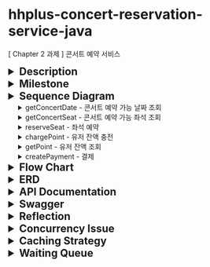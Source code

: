 # hhplus-concert-reservation-service-java
[ Chapter 2 과제 ] 콘서트 예약 서비스

<details>
<summary style="font-size: 1.5em; font-weight: bold">Description</summary>

- `콘서트 예약 서비스`를 구현해 봅니다.
- 대기열 시스템을 구축하고, 예약 서비스는 작업가능한 유저만 수행할 수 있도록 해야합니다.
- 사용자는 좌석예약 시에 미리 충전한 잔액을 이용합니다.
- 좌석 예약 요청시에, 결제가 이루어지지 않더라도 일정 시간동안 다른 유저가 해당 좌석에 접근할 수 없도록 합니다.
</details>




<details>
<summary style="font-size: 1.5em; font-weight: bold">Milestone</summary>

https://github.com/users/adiospain/projects/10

</details>

<details>
  <summary style="font-size: 1.5em; font-weight: bold">Sequence Diagram</summary>


  <details>
  <summary style="font-size: 1em; margin-left: 20px;">issueToken -유저 토큰 발급</summary>

  <!-- Here you can include the details of the issueToken -->

유저가 서비스 이용시 필요한 대기열 토큰을 발급 받는다.
```mermaid
sequenceDiagram
    actor User
    participant Authorization
    participant UserService
    participant TokenService
  User ->>+ UserService: 유저 정보 조회
  break 유효하지 않는 유저
    UserService -->>- User: INVALID_USER
    note over UserService: exception
  end
    User ->>+ TokenService: 토큰 발급 요청
  note over TokenService: 토큰 생성
    TokenService ->>- User: 토큰 반환
```
</details>
 
  <summary style="font-size: 1em;margin-left: 20px;">getTokenDetail - 대기열 토큰 조회 </summary>

유저가 대기열의 대기순서 및 잔여시간을 확인한다.

- 기본적으로 폴링으로 대기열을 확인하지만, 다른 방안 (실시간)을 고려해본다.
```mermaid
sequenceDiagram
    actor User
    participant Authorization
    participant DB
    participant Token
    
    User ->>+ Authorization: 대기열 정보 조회 요청
    Authorization ->>+ Token: 대기열 토큰 조회
    Token ->>- User: 대기열 토큰 정보 반환
```
</details>

<details>
  <summary style="font-size: 1em;margin-left: 20px;">getConcertDate - 콘서트 예약 가능 날짜 조회</summary>

유저가 예약 가능한 날짜 목록을 확인한다.
```mermaid
sequenceDiagram
    actor User
    participant Authorization
    participant ConcertService
    User ->>+ Authorization: 대기열 검증 요청
  break 유효하지 않는 토큰 (만료, 사용자 불일치)
    Authorization -->> User: 예외처리
    note over Authorization: Bad Request
  end
    Authorization ->>- User: 대기열 반환
    
    User ->>+ ConcertService: 예약 가능 날짜 조회
    ConcertService ->>- User: 수용 인원이 양수인 날짜 반환
```

</details>
<details>
  <summary style="font-size: 1em;margin-left: 20px;">getConcertSeat - 콘서트 예약 가능 좌석 조회</summary>

유저가 예약 가능한 좌석 목록을 확인한다.
- 날짜 정보를 입력 받아 좌석 정보를 조회한다.
```mermaid
sequenceDiagram
    actor User
    participant Authorization
    participant SeatService
    participant ReservationService
    User ->>+ Authorization: 대기열 검증 요청
    break 유효하지 않는 토큰 (만료, 사용자 불일치)
    Authorization -->> User: 예외처리
    note over Authorization: Bad Request
    end
  Authorization ->>- User: 대기열 반환
  User ->>+ SeatService: 날짜별 좌석 조회
  SeatService ->>+ ReservationService: 이미 배정 / 결제 완료된 좌석 조회
  ReservationService ->>- User: 배정 / 결제 되지 않은 좌석 반환 
  
```

</details>

<details>
  <summary style="font-size: 1em;margin-left: 20px;">reserveSeat - 좌석 예약</summary>

유저가 좌석 예약한다.
- 날짜와 좌석 정보를 입력 받아 좌석을 예약 처리 한다.
- 좌석 예약과 동시에 해당 좌석은 그 유저에게 임시 배정된다.
- 배정 시간 내에 결제가 완료되지 않으면 임시 배정은 해제 된다.
```mermaid
sequenceDiagram
    actor User
    participant Authorization
    participant ReservationService
    participant ConcertService
    User ->>+ Authorization: 대기열 검증 요청
    break 유효하지 않는 토큰 (만료, 사용자 불일치)
      Authorization -->> User: 예외처리
      note over Authorization: Bad Request
    end
    User ->>+ ReservationService: 좌석 예약 요청
    note over ReservationService: 예약 생성
  break 이미 존재하는 예약 id (날짜, 좌석)
    ReservationService -->>+ User: 예외처리
    note over ReservationService: Bad Request
  end
    ReservationService ->>+ ConcertService: 예약된 콘서트 날짜의 수용 인원 감소
    note over ConcertService: 수용 인원 감소 
    ConcertService ->>- User: 좌석 예약 결과 반환
```

</details>

<details>
  <summary style="font-size: 1em;margin-left: 20px;">chargePoint - 유저 잔액 충전</summary>

유저가 금액을 충전한다.
- 사용자 식별자와 충전할 금액을 받아 잔액에 추가한다.
```mermaid
sequenceDiagram
    actor User
    participant Authorization
    participant UserService
  User ->>+ Authorization: 대기열 검증 요청
  break 유효하지 않는 토큰 (만료, 사용자 불일치)
    Authorization -->> User: 예외처리
    note over Authorization: Bad Request
  end
    User ->>+ UserService: 포인트 충전 요청
  note over UserService: 포인트 충전
  UserService ->>- User: 충전 후 포인트와 결과 반환
```

</details>

<details>
  <summary style="font-size: 1em;margin-left: 20px;">getPoint - 유저 잔액 조회</summary>

유저가 잔액을 조회한다.
- 사용자 식별자를 통해 해당 사용자의 잔액을 조회한다.
```mermaid
sequenceDiagram
    actor User
    participant Authorization
    participant UserService
    User ->>+ Authorization: 대기열 검증 요청
    break 유효하지 않는 토큰 (만료, 사용자 불일치)
      Authorization -->> User: 예외처리
      note over Authorization: Bad Request
    end
    User ->>+ UserService: 잔액 조회 요청
    UserService ->>- User: 잔액 반환
```

</details>

<details>
  <summary style="font-size: 1em;margin-left: 20px;">createPayment - 결제</summary>

유저가 임시 배정된 좌석을 결제한다.
- 결제 처리한 후 결제 내역을 생성한다.
- 결제 완료 시 임시 배정됐던 좌석을 유저에게 배정한다.
- 유저의 대기열 토큰을 만료시킨다.
```mermaid
sequenceDiagram
    actor User
    participant Authorization
    participant ReservationService
    participant PaymentService
    
  break 유효하지 않는 토큰 (만료, 사용자 불일치)
    Authorization -->> User: 예외처리
    note over Authorization: Bad Request
  end
    User ->>+ ReservationService: 결제 요청
  note over ReservationService: 예약 조회
    ReservationService ->>+ PaymentService: 임시 배정(예약)한 좌석 결제
    PaymentService ->>+ User: 결제 결과 반환
    
```
</details>
</details>


<details>
<summary style="font-size: 1.5em; font-weight: bold">Flow Chart</summary>

- 콘서트 날짜 테이블 행에 비관적 락을 걸며 수용 인원을 확인하여 예약 가능한 날짜인지 확인 합니다.
- 수용 인원 수만큼 대기열을 진입하게 하고 수용 인원을 감소해줍니다.
- 이미 예약된 좌석을 선택한 유저의 수를 합산하여 수용 인원에 더해줍니다. 

```mermaid
    flowchart TD
    ConcertView[콘서트 조회] --> ConcertSelect((좌석 선택)) 
    ConcertSelect --> CheckWaiting1{대기번호가 활성 상태 인가?}
    CheckWaiting1 --> |Yes| ConcertDateView[예약 가능한 날짜 조회]
    CheckWaiting1 --> |No| CheckExpire1{토큰이 만료 되었는가?}
    CheckExpire1 --> |Yes| RenewToken1[토큰 재발급] --> ConcertSelect
    CheckExpire1 --> |No| CheckWaiting1
    
    ConcertDateView[날짜 조회] --> CheckWaiting2-1{예약 가능한 날짜인가?}
    CheckWaiting2-1 --> |Yes| CheckWaiting2-2{대기번호가 활성 상태 인가?}
    CheckWaiting2-1 --> |No| ConcertSelect
    CheckExpire2{토큰이 만료 되었는가?} --> |Yes| RenewToken2[토큰 재발급] --> ConcertSelect
    CheckExpire2 --> |No| CheckWaiting2-2
    CheckWaiting2-2 --> |Yes| ConcertSeatView[좌석 조회]
    CheckWaiting2-2 --> |No| CheckExpire2

    ConcertSeatView --> CheckWaiting3-1{임시 배정되지 않은 좌석인가?}
    CheckWaiting3-1 --> |Yes| CheckWaiting3-2{대기번호가 활성 상태 인가?}
    CheckWaiting3-1 --> |No| ConcertSelect
    CheckExpire3{토큰이 만료 되었는가?} --> |Yes| RenewToken3[토큰 재발급]--> ConcertSelect
    CheckExpire3{토큰이 만료 되었는가?} --> |No| CheckWaiting3-2
    CheckWaiting3-2 --> |Yes| createPayment[결제]
    CheckWaiting3-2 --> |No| CheckExpire3
    
    createPayment --> checkPayment1{유저 잔액 >= 콘서트 좌석 비용 ?}
    checkPayment1 --> |Yes| completePayment((결제 완료))
    checkPayment1 --> |No| exceptionPayment[잔액부족]
    exceptionPayment --> chargePoint[잔액 충전]
    chargePoint --> CheckWaiting3-2
```

</details>

<details>
<summary style="font-size: 1.5em; font-weight: bold">ERD</summary>

```mermaid
erDiagram

	user{
		bigint id PK "고유값"
		int point "보유 잔액"
	}
	payment {
		bigint id PK "고유값"
		bigint user_id FK "결제한 유저 id"
		bigint reservation_id FK "결제 대상"
		enum status "처리 결과"
	}
	token {
		bigint id PK "고유값"
		bigint user_id FK "소유자 id"
		enum status "상태"
		datetime expire_at "만료 시간"
	}
	concert{
		bigint id PK "고유값"
		string name "이름"
	}
	concert_schedule{
		bigint id PK "고유값"
		bigint concert_id FK "콘서트 id"
		datetime start_at "날짜 정보"
		int capacity "수용 인원"
	}
	seat{
		bigint id PK "고유값"
		string name "좌석번호"
		int price "좌석 가격"	
	}
	reservation{
		bigint concert_schedule PK "복합키 : 날짜 + 좌석"
		bigint seat_id PK "복합키 : 날짜 + 좌석"
		bigint user_id FK "예약한 유저"
		datetime expire_at "만료 시간"
		reservation_id prev "이전 예약 복합키"
	}
	

	user ||--o{ payment : makes
	user ||--o{ reservation : makes
	concert ||--o{ concert_schedule : contains
	concert_schedule ||--o{ seat : contains
	reservation ||--o| payment : has
	user ||--o| token : owns
	seat ||--o| reservation : taken
```

</details>

<details>
  <summary style="font-size: 1.5em; font-weight: bold">API Documentation</summary>

- 클라이언트에서 토큰을 헤더에 담아 요청을 보낸다고 가정 합니다.
- 토큰은 유저Id 대기 순서, 만료 시간 정보가 인코딩 되어 있습니다.
- 단 과제를 위해 헤더에 토큰이 없어도 DB에 토큰 정보를 참조하도록 설계합니다.

<details style="margin-left: 20px;">
<summary style="font-size: 1em; font-weight: bold;">User</summary>
<details style="margin-left: 30px;">
<summary style="font-size: 1em">POST /api/users/{userId}/token - 유저 토큰 발급</summary>
- Response

```
[
	{
		"token": string
	}
]
```

- Statuse code
    - 200: OK. 발급 완료
    - 400: Bad Request. 유효하지 않은 유저ID
    - 401: Unauthorized. 유효하지 않거나 만료된 토큰
    - 403: Forbidden: 허가되지 않은 접근
</details>
<details style="margin-left: 30px;">
<summary>GET /api/users/{userId}/point - 유저 잔액 조회</summary>

- Request
```
[
	header{
		"token" : string
	}
]
```
- Response
```
[
	{
		"point": number
	}
]

```
- Status code
    - 200: OK. 조회 완료
    - 400: Bad Request. 유효하지 않은 유저ID
    - 401: Unauthorized. 유효하지 않거나 만료된 토큰
    - 403: Forbidden: 허가되지 않은 접근
</details>
<details style="margin-left: 30px;">
<summary>POST /api/users/{userId}/charge - 유저 잔액 충전</summary>

- Request
```
[
	header{
		"token": string
	}
	body{
		"amount": number
	}
]	
```
- Response
```
[
	{
		"point": number
		"status": boolean
	}
]
```
- Status code
    - 200: OK. 충전 완료
    - 400: Bad Request. 유효하지 않은 유저ID / 충전 값
    - 401: Unauthorized. 유효하지 않거나 만료된 토큰
    - 403: Forbidden: 허가되지 않은 접근
		
</details>
</details>

<details style="margin-left: 20px;">
<summary style="font-size: 1em; font-weight: bold">Concert</summary>

<details style="margin-left: 30px;">
<summary>GET /api/concerts?available={true}&page={pageNum}&pageSize={pageSize} - 콘서트 목록 조회</summary>

- Request

```
[
	header{
		"token": string
	}
]
```

- Response
- 
```
[
	[
		{
			"concertId": number,
			"name": string
		}
	]
]
```

- Status code
  - 200: OK. 조회 완료
  - 400: Bad Request. 유효하지 않은 유저ID
  - 401: Unauthorized. 유효하지 않거나 만료된 토큰
  - 403: Forbidden: 허가되지 않은 접근
</details>

<details style="margin-left: 30px;">
<summary>GET /api/concerts/{concertId} - 콘서트 상세 조회</summary>

- Request
```
[
	header{
		"token": string
	}
]
```

- Response
```
[
	{
		"concertId": number,
		"name": string,
		"concertSchedule": [
			{
				"concertScheduleId": number,
				"open_at": date,
				"seat": number
			}
		]
	}
]
```

- Status code

    - 200: OK. 조회 완료
    - 400: Bad Request. 유효하지 않은 유저ID
    - 401: Unauthorized. 유효하지 않거나 만료된 토큰
    - 403: Forbidden: 허가되지 않은 접근
</details>

<details style="margin-left: 30px;">
<summary>GET /api/concerts/{concertId}/schedules?available=true - 콘서트 예약 가능 날짜 조회</summary>
- Request

```
[
	header{
		"token": string
	}
]
```

- Response
```
[
	"concertSchedule": 
		[
			{
				"concertScheduleId": number,
				"open_at": date,
				"seats": number
			}
		]
]
```
- Status code
    - 200: OK. 조회 완료
    - 400: Bad Request. 유효하지 않은 유저ID
    - 401: Unauthorized. 유효하지 않거나 만료된 토큰
    - 403: Forbidden: 허가되지 않은 접근
</details>

<details style="margin-left: 30px;">
<summary>GET /api/concerts/{concertId}/schedules/{concertScheduleId}/seats?available={true} - 콘서트 예약 가능 좌석 조회</summary>

- Request
```
[
	header{
		"token": string
	}
]
```

- Response
```
[
	"seats": 
		[
			"seatId": number,
			"name": string,
			"reserved": boolean,
			"price": number
		]
]
```

- Status code
    - 200: OK. 조회 완료
    - 400: Bad Request. 유효하지 않은 유저ID / 콘서트 관련 ID
    - 401: Unauthorized. 유효하지 않거나 만료된 토큰
    - 403: Forbidden: 허가되지 않은 접근
</details>

</details>
<details style="margin-left: 20px;">
<summary style="font-size: 1em; font-weight: bold">Reservation</summary>
<details style="margin-left: 30px;">
<summary style="font-size: 1em; font-weight: bold">POST /api/reservation - 좌석 예약</summary>

- Request
```
[
	header{
		"token": string
	}
	body{
		"concertId": number,
		"concertScheduleId": number,
		"seatId": number
	}
]
```

- Response
```
[
	{
		"status": boolean
	}
]
```

- Status code
    - 200: OK. 예약 완료
    - 400: Bad Request. 유효하지 않은 유저ID / 콘서트 관련 ID
    - 401: Unauthorized. 유효하지 않거나 만료된 토큰
    - 403: Forbidden: 허가되지 않은 접근
</details>
</details>

<details style="margin-left: 20px;">
<summary style="font-size: 1em; font-weight: bold">Payment</summary>
<details style="margin-left: 30px;">
<summary style="font-size: 1em; font-weight: bold">POST /api/payments?concertId={concertId}&concertScheduleId={concertScheduleId}&seatId={seatId} - 결제</summary>

- Request
```
[
	header{
		"token": string
	}
	body{
		"price": number
	}
]
```

- Response
```
[
	{
		"paymentId": number,
		"status": enum, //예외 케이스 처리 (잔액 부족)
		"price": number,
		"point": number
	}
]
```
- Status code
    - 200: OK. 결제 완료
    - 400: Bad Request. 유효하지 않은 유저ID / 콘서트 관련 ID / 결제금액
    - 401: Unauthorized. 유효하지 않거나 만료된 토큰
    - 403: Forbidden: 허가되지 않은 접근
</details>

</details>

</details>
<details>
  <summary style="font-size: 1.5em; font-weight: bold">Swagger</summary>
	<img style="width:1500px" src="https://github.com/user-attachments/assets/f57eb5ea-bc4e-423e-a33c-5410d0e91659"/>

 <img style="width:1500px" src="https://github.com/user-attachments/assets/9e881887-01fc-4c97-b001-e9b83f6070a4"/>

<img style="width:1500px" src="https://github.com/user-attachments/assets/ee52bff1-714f-460c-b309-8d29bab88fac"/>

<img style="width:1500px" src="https://github.com/user-attachments/assets/1049ffdb-45f6-432e-93a4-d7d93bf71acd"/>
<img style="width:1500px" src="https://github.com/user-attachments/assets/6f8f2d3f-5020-4ba6-bd0f-ec4da7728d0d"/>
<img style="width:1500px" src="https://github.com/user-attachments/assets/3e2cef66-564b-47d4-b491-eb3c7d8831ad"/>

<img style="width:1500px" src="https://github.com/user-attachments/assets/c591fec0-97ba-484e-bd87-4ed1dde9c094"/>






<img style="width:1500px" src="https://github.com/user-attachments/assets/06b5b679-ee64-4822-b7d2-fdea4a3f8a98"/>
<img style="width:1500px" src="https://github.com/user-attachments/assets/6a714b29-febf-4a6a-a95a-b4382dbbf75a"/>






<img style="width:1500px" src="https://github.com/user-attachments/assets/874c4887-ec69-4fb4-8568-24e2a45021bd"/>


</details>


<details>
<summary style="font-size: 1.5em; font-weight: bold">Reflection</summary>
쉽게 쓰여지는 코드는 없다.

Java에서 제공하는 최신 문법과 lambda식을 활용해 짧게 코드를 작성할 때마다 뿌듯함을 느꼈다.

사람마다 다르겠지만, 나는 간결함보다는 명료함을 추구한다.

사람이 이해하기 쉽고 다루기 쉬운 코드를 작성하는 것을 좋아한다.

글을 쓸 때도 마찬가지로, 이해하기 어렵고 불분명한 문장을 피하고 주어와 술어가 분명한 문장을 추구한다.

사람이 읽기 쉽다는 것은 코드의 확장성과 유지보수 측면에서 효율적인 코드를 의미하며,
이것이 곧 높은 생산성으로 이어진다는 생각이다.

개발자로서의 여정에서 가장 큰 도전 중 하나는 요구사항과 시나리오를 정확히 파악하는 것이었다.

초기에는 기술적인 구현에만 집중한 나머지, 이 부분을 소홀히 했고 그 결과 개발 일정이 지연되는 경험을 했다.


토큰 서비스를 구현할 때의 일이다.

코드를 빠르게 작성하는 데에만 집중했고,

최신 Java 문법과 lambda식을 활용해 간결한 코드를 만들어냈다.

그러나 실제 구현 과정에서 여러 문제에 부딪혔다.


요구사항 이해 부족:
토큰의 상태 변경 로직이 생각보다 복잡했다.

단순히 만료된 토큰을 처리하는 것이 아니라,

다음 토큰을 활성화하는 과정도 필요했음을 뒤늦게 깨달았다.


시나리오 고려 미흡:

다양한 상황(토큰 만료, 연결 해제 등)에 대한 처리가 필요했지만, 초기에는 이를 충분히 고려하지 못했다.

확장성 부족:

처음 작성한 코드는 간결했지만, 새로운 요구사항이 추가될 때마다 큰 변경이 필요했다.


이 경험 이후, 나는 개발 프로세스를 개선했다.

요구사항 분석과 설계에 더 많은 시간을 투자하고,

혼자 개발 하는 것이 아닌 팀원과의 커뮤니케이션을 강화했다.

또한, 다른 개발자들의 관점에서 내 코드의 가독성과 유지보수성을 점검하는 습관을 들였다.

요구사항과 시나리오를 제대로 파악하는 것은 단순한 기술적 능력이 아니었다.

프로젝트 성공을 좌우하는 핵심 능력이었다.


요구사항과 시나리오 파악은 복잡한 과정이다.

1. 다양한 이해관계자들의 니즈를 파악해야 한다.

2. 현재의 요구사항뿐만 아니라 미래의 변경 가능성도 고려해야 한다.

3. 예외 상황과 엣지 케이스를 모두 고려해야 한다.

4. 기술적 제약사항과 비즈니스 요구사항 사이의 균형을 맞춰야 한다.


이러한 복잡한 요소들을 모두 정확히 파악하고 이해하는 것은 매우 어렵다.
그리고 이 과정이 완벽하지 않으면,
그 에 따른 코드 역시 완벽할 수 없다.

결과적으로, 요구사항과 시나리오 파악의 어려움이 코드 작성의 어려움으로 이어지며,

이는 '쉽게 쓰여진 코드'가 존재하기 어려운 근본적인 이유가 된다.


따라서 쉽게 코드를 작성하기 위해서는 요구사항과 시나리오를 정확히 파악하는 능력을 향상시켜야 한다.

이는 개발자로 일하면서 평생 갈고닦아야 할 스킬이라고 생각한다.

</details>

<details>
<summary style="font-size: 1.5em; font-weight: bold">Concurrency Issue</summary>
	
# 동시성 이슈
분산환경에서 여러 스레드가 공유자원에 접근하여 조회 / 수정 / 삭제 할 때 발생하는 문제입니다.
동시성 이슈를 해결 하기 위해 락을 사용하며 각 방법의 복잡도, 성능, 효율성을 비교해봅니다.

- 낙관적 락
- 비관적 락
- 분산락
	- Simple Lock
	- Spin Lock
	- Pub/Sub

# 유즈케이스 고려 대상
- 포인트 조회 / 충전 / 사용
- 좌석 예약

# 공통 테스트 환경
- Java : JDK 17
- DB : H2
- Test Tool : JUnit 5


# 포인트 유즈케이스
- 포인트 조회, 충전, 사용과 같은 작업에서 한 사용자로부터 들어온 중복 요청을 제외하기 위해 낙관적 락을 고려했으나, 다중 환경에서의 접근과 포인트의 정합성을 보장하기 위해 비관적 락을 사용하기로 결정했습니다. 
- 낙관적 락은 데이터 충돌을 감지하고 재시도를 통해 문제를 해결하는 방식으로, 충돌이 빈번하지 않은 상황에서 유리합니다. 그러나 금액과 관련된 작업에서는 데이터의 정확성과 일관성이 
매우 중요하므로, 비관적 락을 통해 모든 트랜잭션이 순차적으로 처리되도록 하여 데이터 무결성을 보장했습니다.


## 구현
- 비관적 락 [소스코드](https://github.com/adiospain/hhplus-concert-reservation-service-java/compare/Step_11_Point-Pessimistic...Step_11_Point-Pessimistic_Review)
- 낙관적 락 [소스코드](https://github.com/adiospain/hhplus-concert-reservation-service-java/compare/Step_11_Point-Optimistic...Step_11_Point-Optimistic_Review)
	- 지수 백오프 전략으로 재시도 로직 구현
	- 테스트 통과할 때까지 최대 재시도 횟수를 늘려가며 최적화

## 테스트 환경

- 비교 대상: 비관적 락 vs 낙관적 락
- 스레드 수: 3333개
- 작업: 포인트 조회, 충전, 사용 (각 1111번의 호출)
- 10분간 1분 간격으로 실행


## 테스트 결과
1. 처리 시간 (평균)
	- 비관적 락
		- getPoint : 1.149 ms
		- chargePoint : 1.121 ms
		- usePoint : 1.298 ms
![point_pessimistic_average](https://github.com/user-attachments/assets/6eca840d-74d3-4917-a373-84f8030a7183)
	- 낙관적 락 
		- getPoint : 3.821ms
		- chargePoint : 2.464ms
		- usePoing : 2.443ms
![point_optimistic_average](https://github.com/user-attachments/assets/ecae6e87-7ad8-4af7-9e38-13ee06e5945c)

## 분석


- 비관적 락
	- 충돌이 빈번한 상황에서 안정적인 성능을 보입니다.
	- 다만 동시에 많은 요청이 들어올 경우 대기 시간이 길어질 수 있으며, 트랜잭션이 오래 지속될 경우, DB 커넥션 풀을 오랫동안 점유하게 됩니다.
 이는 전체적인 처리 시간 증가로 이어질 수 있습니다.
- 낙관적 락
	- 테스트 시 빈번한 충돌 연출로 인해 최대 재시도 횟수를 20번을 하고나서야 테스트 통과할 수 있었습니다.
	- 이로 인해 처리 시간이 지연됐으며 그 결과 비관적 락 보다 처리시간이 길어졌습니다.
  - 락 요청 시 대기를 하지 않아 DB 커넥션 풀을 점유할 필요가 없지만, 재시도 로직 구현시 Application 단에서 오버헤드가 발생합니다.
  - 충전 / 사용 메서드에서 재시도가 초기 시도 횟수의 2배 발생했습니다.
![point_optimistic_method_retry](https://github.com/user-attachments/assets/ff7c3aa0-10c5-4831-899e-8234661c8296)

낙관적 락은 1인당 1매로 제한된 콘서트 티켓팅 시스템에서 효과적일 수 있습니다.  
동시에 여러 사용자가 같은 티켓을 요청하더라도, 먼저 처리된 요청만 성공하고 나머지는 실패로 처리하는 로직을 구현할 때 유용합니다.  

비관적 락은 데이터 충돌이 빈번하게 발생하고, 모든 요청을 처리해야 하는 상황에 적합합니다.  
대표적인 예로 대학의 수강신청 시스템을 들 수 있습니다. 


비관적 락을 사용하면 데이터 일관성을 유지하면서 모든 요청을 순차적으로 처리할 수 있습니다.

그러나 비관적 락의 주요 단점은 데이터베이스 리소스, 특히 커넥션 풀을 과도하게 사용한다는 점입니다. 
일반적으로 데이터베이스 커넥션 풀의 크기는 제한되어 있어(예: 200개), 
비관적 락을 사용하면 이 커넥션들을 장시간 점유하게 됩니다. 이는 시스템의 전반적인 성능 저하로 이어질 수 있으며, 
다른 트랜잭션들이 커넥션을 기다리느라 지연되는 문제를 야기할 수 있습니다.

포인트 조회 / 충전 / 사용의 처리 시간을 고려하면 비관적 락 방식이 가장 효과적인 동시성 제어로 평가됩니다.

## 요청 순서 보장의 중요성
포인트 관련 작업은 순서에 따라 결과가 달라질 수 있습니다. 
예를 들어, 100원 차감 후 200원 증가와 200원 증가 후 100원 차감은 다른 결과를 낳습니다.
비관적 락은 이러한 요구사항을 자연스럽게 충족시키며, 충돌이 빈번한 상황에서 안정적인 성능을 보입니다.

# 예약 유즈케이스
- 같은 좌석을 여러 명이 동시에 예약을 하려고 할 때 한명에게만 좌석을 줄 수 있다는 제약이 있어
낙관적 락을 사용하여 충돌이 발생하면 즉시 예외를 발생시켜 사용자에게 빠르게 응답을 제공하고자 합니다.
- 여러 좌석을 동시에 예약하는 경우 비관적 락은 데드락 상황을 초래할 수 있습니다.

## 구현
- Unique Key
	-  `Reservation` 테이블에 `seat_id`와 `concertSchedule_id`로 유니크 키를 설정하여 중복 예약을 방지했습니다.
- 비관적 락 [소스코드](https://github.com/adiospain/hhplus-concert-reservation-service-java/compare/Step_11_Reservation-Pessimistic...Step_11_Reservation-Pessimistic_Review)
	- `ConcertScheduleSeat` 테이블 조회 시 순차적인 접근을 보장합니다.
- 낙관적 락 [소스코드](https://github.com/adiospain/hhplus-concert-reservation-service-java/compare/Step_11_Reservation-Optimistic...Step_11_Reservation-Optimistic_Review)
	- `ConcertScheduleSeat` 테이블 조회 시, ObjectOptimisticLockingFailureException 예외처리로 사용자에게 미리 중복 예약을 알릴 수 있습니다.
 - Redisson [소스코드](https://github.com/adiospain/hhplus-concert-reservation-service-java/compare/Step_11_Reservation-Redisson...Step_11_Reservation-Redisson_Review)
	 - TTL 5분, 대기 시간 0초, 락 획득 후 락 해제를 하지 않도록 설정합니다.

## 테스트 환경
- 비교 대상: 순수 Unique Key vs 비관적 락 vs 낙관적 락
- 스레드 수: 1000개
- 작업: 동시에 1000명이 하나의 좌석에 대해 예약 요청
- 10분간 1분 간격으로 실행
## 테스트 결과
1. 처리 시간 (평균)
   
   파란선 : 각 실행 처리 시간의 평균값  
   빨간선 : 낙관적 락의 평균 처리 시간  
   
   
	- 유니크 키 : 20.567 ms
		![reservation_uniquekey_average](https://github.com/user-attachments/assets/1c2db284-6c5f-4be4-8a9e-1931f1cfc425)
	- 비관적 락 : 95.457 ms
		![reservation_pessimistic_average](https://github.com/user-attachments/assets/b9b22317-b374-427e-9aee-ece9c774c0fc)
	- 낙관적 락 : 18.046 ms
		 
		![reservation_optimistic_average](https://github.com/user-attachments/assets/f86013c6-9a91-4fb2-bc35-8447aedcd529)
	- 분산락 : 7.936 ms
		![reservation_distributed_average](https://github.com/user-attachments/assets/52df9e28-8728-4fca-94f0-7e84d32c5caa)





## 분석 
- Unique Key (20.567 ms)
	- 세 번째로 빠른 처리 시간을 보여줍니다.
	- 데이터베이스 레벨에서 빠르게 중복을 체크하고 insert하기 때문에 효율적일 수 있습니다.
	- 동시 요청 시 요청이 빠르게 실패하고 반환 될 수 있습니다.
- 비관적 락 (95.457 ms)
	- 가장 느린 처리 시간을 보여줍니다.
	- DB 대기풀을 점유하며 순차적 접근을 용이하게 하지만, 대기 시간이 크게 발생할 수 있습니다.
- 낙관적 락 (18.046 ms)
	- 두 번째로 빠른 처리 시간을 보여줍니다.
	- `ObjectOptimisticLockingFailureException` 처리 과정에서 추가적인 시간이 소요될 수 있습니다.
- 분산락 (7.936 ms)
	- 가장 빠른 처리 시간을 보여줍니다.


콘서트 좌석을 조회하는 순간 낙관적 락을 적용하여 충돌 시 예외처리로 추가적인 트랜잭션 진행 전 중복 예약을 방지할 수 있습니다. 낙관적 락을 사용했을 때 처리 시간이 비약적으로 상승하지 않고 오히려 빠른 성능을 보여주었습니다.

이는 `OPTIMISTIC_FORCE_INCREMENT `옵션으로 인해 조회 시에도 버전 업데이트로,   
전체적인 처리 시간이 여전히 낮게 유지되고 있음을 나타냅니다.

콘서트 좌석 테이블에 별도로 예약여부 필드를 추가하고 싶지 않아
version 필드만으로 상태관리를 했습니다.

예약여부를 나타내는 별도의 필드를 추가하지 않아도, 상태관리를 명확하게 할 수 있으며
낙관적 락의 오버헤드를 줄일 수 있습니다.

현재 구현한 예약 기능으로만 봤을 때, Unique Key과 분산락을 조합 사용하는 것이 최적화된 것으로 보입니다.

순수 Unique Key 방식은 데이터베이스 레벨에서 중복 체크와 삽입을 빠르게 처리할 수 있어, 동시 요청 시에도 효율적으로 동작합니다.  
반면, 비관적 락과 낙관적 락 조합으로 각각의 특성에 따라 처리 시간이 더 길어질 수도 있고 짧아질 수 있습니다.  

# 결론
 이 결과는 특정 환경과 구현 방식에서는 가능할 수 있지만, 일반적인 경우와는 다소 차이가 있습니다.  
정확한 분석을 위해서는 더 자세한 테스트 환경 정보와 구현 세부사항, 그리고 다양한 시나리오에서의 추가 테스트가 필요할 것 같습니다.  

분산락은 Redis 서버와의 통신을 필요로 하므로, 
네트워크 트래픽이 증가할 수 있습니다. 
이는 특히 고부하 상황에서 시스템 성능에 영향을 줄 수 있습니다.

Redis 서버가 다운되거나 네트워크 연결이 끊길 경우, 
전체 시스템의 락 메커니즘이 작동하지 않을 수 있습니다. 
이는 심각한 데이터 일관성 문제를 야기할 수 있습니다.

Redis 서버 장애 시 서버의 유지보수, 모니터링, 스케일링 등 추가적인 인프라 관리가 필요합니다.

성능뿐만 아니라 시스템의 안정성, 확장성, 유지보수성 등 다른 중요한 요소들도 함께 고려해야 합니다.  
</details>

<details>
<summary style="font-size: 1.5em; font-weight: bold">Caching Strategy</summary>

# 캐싱 전략 및 구현 보고서

콘서트 예약 시스템에서 발생하는 다양한 Query에 대한 분석과 캐싱 전략 설계를 다룹니다. 
특히, Redis를 활용하여 시스템 성능을 최적화하고, 대량의 트래픽 발생 시 지연을 최소화하는 방법을 제시합니다.

## Query 분석 및 캐싱 전략 설계
1. 콘서트 조회
   - **Query**: `SELECT * FROM concert` [findAll()]
   - 분석 : 정보 변경이 적으며, 조회 빈도가 높음.
   - 캐싱전략 :
      - 캐시 키 : `allConcerts`
      - TTL : 10분
      - 캐시 로직 :
         - 캐시에서 `allConcerts` 키로 조회
         - 캐시 미스 시 DB에서 조회하고, 결과를 캐시에 저장
         - 스탬피드 현상 방지를 위해 redis 분산락 적용
2. 콘서트 예약가능 날짜 조회
   - **Query**: SELECT cs FROM concert_schedule WHERE concert_id = ? [findAllByConcertId()]
   - 분석: 예약 가능 날짜도 변경이 적으며, 조회 빈도가 높음.
   - 캐싱 전략:
     - 캐시 키: `concert:{concert_id}:concertSchedules`
     - TTL: 10분
     - 캐시 로직:
       - 캐시에서 `concert:{concert_id}:concertSchedules` 키로 조회
       - 캐시 미스 시 DB에서 조회하고, 결과를 캐시에 저장
       - 스탬피드 현상 방지를 위해 redis 분산락 적용
3. 콘서트 좌석 조회
   - 분석: 실시간으로 좌석 선점이 발생하여 잦은 변경이 생김.
   - 캐싱 전략: 캐싱하지 않음.
4. 포인트 / 예약 / 결제
   - 분석: 사용자별 정보로, 실시간 업데이트가 중요하며, 개인정보가 포함될 수 있음.
   - 캐싱 전략: 캐싱하지 않음.
## 테스트 시나리오
1. 전체 콘서트 목록 조회
    - 검증항목
      - 반환된 콘서트 목록의 정확성
      - 첫 실행 시간과 이후 실행 시간의 평균 비교
2. 예약 가능한 콘서트 날짜 조회
    - 검증항목
      - 반환된 콘서트 상세 정보의 정확성
      - 첫 실행 시간과 이후 실행 시간의 평균 비교
## 테스트 결과
1. 전체 콘서트 목록 조회 테스트 결과
    - 첫 실행 시간 : 83.048701 ms
    - 이후 실행 시간 평균 0.156085 ms
    - 성능 향상률 : 99.8121% | [(첫 실행시간 - 평균 실행시간) / 첫 실행시간 * 100]%
2. 예약 가능한 콘서트 날짜 조회 테스트 결과
    - 첫 실행 시간 : 79.825361 ms
    - 이후 실행 시간 평균 0.198505 ms
    - 성능 향상률 : 99.7514% | [(첫 실행시간 - 평균 실행시간) / 첫 실행시간 * 100]%

## 향후 계획
    - 부하 테스트를 통한 시스템 한계 파악
    - 캐시 만료 정책 최적화
    - 실제 사용자 패턴을 반영한 시나리오 기반 테스트 수행

## 결론
캐싱 매커니즘 도입으로 서비스 응답시간이 크게 개선 되었습니다.
향후 추가적인 테스트와 최적화를 통해 서비스의 성능을 더욱 개선할 수 있을 것으로 기대됩니다.
</details>

<details>
<summary style="font-size: 1.5em; font-weight: bold">Waiting Queue</summary>

# 대기열 시스템 설계 및 구현 보고서

대규모 인원을 수용할 수 있는 대기열 시스템을 위해 Redisson 자료구조를 활용한 설계를 진행했습니다.

## 시스템 개요
1. 대기열 토큰: RScoredSortedSet
    - Score : 토큰 생성 시간
    - 장점
        - Score 조회로 효율적인 대기열 순번 확인 (O(log N))
        - 생성 시간 기반의 자연스러운 순차 정렬
    - 단점
      - 요소 추가/제거 시 O(log N)의 시간 복잡도로, 대규모 데이터에서 성능 저하 가능
      - 정렬되는 구조로 메모리 사용량이 상대적으로 높음
      - TTL 기능 없음
2. 활성화된 토큰: RSetCache
    - 장점
        - 개별 토큰의 만료 시간을 TTL로 자동 관리
        - 빠른 활성 상태 확인 및 접근 (O(1))
    - 단점
      - 순서가 보장되지 않아 대기열 순서 관리에 부적합
      - 대기열 위치 확인 기능 제공 안 함
      - 캐시 특성상 메모리 부족 시 데이터 손실 가능성 존재

## 성능 분석
| 작업        | 대기열 토큰 (RScoredSortedSet) | 활성화된 토큰 (RSetCache) |
| --------- | ------------------------- | ------------------- |
| 활성 상태 확인  | O(1)                      | O(1)                |
| 대기열 위치 확인 | O(log N)                  | N/A                 |
| 큐 크기 확인   | O(1)                      | O(1)                |
| 요소 추가/제거  | O(log N)                  | O(1)                |

## 수정 전  (RDBMS 기반)
1. RDBMS로 구현
    - 장점 : 데이터의 일관성, 트랜잭션 관리 용이
    - 단점 : 대규모 동시 접속 시 성능 저하 가능성
1. 토큰 발급 시 Token 테이블에 Token 등록
    - 장점 : 데이터 영구 저장, 복잡한 쿼리 가능
    - 단점 : 디스크 기반의 I/O 작업으로 메모리 기반 I/O 작업 보다 상대적으로 느림
1. 토큰 조회 시 은행창구식으로 Token 활성화
    - 장점 : 간단한 로직
    - 단점 : 동시성 처리에 추가적인 매커니즘 필요
1. 스케줄러로 응답 완료한 토큰 / 만료 토큰 DONE 상태 컬럼 수정으로 관리
    - 장점 : 배치 처리로 효율적인 리소스 사용
    - 단점 : 실시간 처리가 어려움

이러한 단점과 함께 Token 테이블에는 많은 쓰레기 데이터가 생성되고
대기열 도중 이탈한 유저를 일일이 확인 후 직접 제거해줘야 합니다.

대규모 트래픽 처리와 실시간 성능에 최적화하기 위해 수정이 필요합니다.

## 수정 후 (Redis 기반)
1. Redis 자료구조로 구현
    - 장점 : 높은 성능, 대규모 트래픽 처리에 유리
    - 단점 : 데이터 영구성 보장이 어려움, 휘발성 데이터
    ```java
   //토큰 정보 조회 메서드
   @Override
    public Optional<Token> getToken(long userId, String accessKey) {
      String key = TOKEN_KEY_PREFIX + userId + ":" + accessKey;
      RScoredSortedSet<String> waitQueue = redissonClient.getScoredSortedSet(WAIT_QUEUE_KEY);
      RSetCache<String> activeQueue = redissonClient.getSetCache(ACTIVE_QUEUE_KEY);

      if (activeQueue.contains(key)){
        return Optional.of(Token.create(userId, accessKey, 0));
      }

      Double score = waitQueue.getScore(key);
      if (score != null){
        int position = waitQueue.rank(key).intValue();
        return Optional.of(Token.create(userId, accessKey, position+1));
      }
      return Optional.empty();
    }
   ```
1. 토큰 발급 시 RScoredSortedSet에 Token 등록
    - 장점 : 효율적인 순서 관리, 빠른 조회 / 삽입
    - 단점 : 복잡한 데이터 관계 표현 어려움
    ```Java
    @Override
    public Token save(Token token) {
     String key = TOKEN_KEY_PREFIX + token.getUserId() + ":" + token.getAccessKey();
     RScoredSortedSet<String> queue = redissonClient.getScoredSortedSet(WAIT_QUEUE_KEY);
     queue.add(System.currentTimeMillis(),key);
     return Token.create(token.getUserId(), token.getAccessKey(), queue.rank(key)+1);
    }
    ```
1. N초 마다 M명씩 Token 활성화, 활성화된 토큰은 RSetCache로 이동
    - 장점 : 시스템 부하 조절 가능, 효율적인 리소스 사용
    - 단점 : 즉시 활성화가 필요한 경우 대응 어려움
    ```java
    @Override
    public void activateTokens(){
      RScoredSortedSet<String> waitQueue = redissonClient.getScoredSortedSet(WAIT_QUEUE_KEY);
      RSetCache<String> activeQueue = redissonClient.getSetCache(ACTIVE_QUEUE_KEY);
      Collection<String> tokensToActive = waitQueue.pollFirst(MAX_ACTIVE_USER);
      for (String token : tokensToActive){
        activeQueue.add(token, TOKEN_TTL_MINUTES, TimeUnit.MINUTES);
      }
    }
    ```
1. RSetCache의 TTL로 응답 완료한 토큰 / 만료 토큰 관리
    - 장점 : 만료 처리, 실시간 정확성
    - 단점 : 만료 시간이 지난 후 지연(lazy) 방식으로 동작하여 별도 스케줄러 필요


Redis 관리를 위해 TokenRedisRepository를 생성했고
토큰 관련 비즈니스 로직을 리팩토링 하면서 로직들이 Service로부터 분산 되었습니다.

특히 RSetCache의 TTL 기능을 사용하여 만료된 토큰을 비동기적으로 처리할 수 있습니다.

1. for-loop을 통해 RSetCache의 요소를 조회할 때, 만료된 토큰은 null을 반환 합니다.
2. null 반환과 동시에 해당 토큰은 백그라운드에서 비동기적으로 삭제 처리 됩니다.

    ```Java
    @Override
      public void touchExpiredTokens() {
        RSetCache<String> activeQueue = redissonClient.getSetCache(ACTIVE_QUEUE_KEY);
        for (String token : activeQueue){
          //별도의 삭제 로직 구현 없이 for-loop 조회만 해도 TTL 만료된 요소 삭제
        }
      }
    ```
### TokenScheduler 작동 프로세스
1. 만료 토큰 처리:
   - touchExpiredTokens 메서드 호출
   - active_queue의 만료된 토큰 자동 제거
2. 토큰 활성화:
   - wait_queue에 있는 토큰들을 active_queue로 이동
   - 각 토큰에 적절한 TTL 설정


Token Entity는 DTO처럼 사용하게 되었으며 Redis에 쌓이는 실질적인 데이터는 Token이 아닌 문자열입니다.


수정 후에는 데이터가 휘발성이 있기 때문에
데이터의 영구성이나 복잡한 비즈니스 로직 처리가 필요한 경우
추가적인 고려사항이 필요합니다.

## 테스트 및 검증

1. **통합 테스트**
    - 여러 사용자가 토큰 조회 하는 동시성 테스트
      ![20240802_054019](https://github.com/user-attachments/assets/938539c8-af13-4e24-9ebc-2eb5a03e85ed)
      ![20240802_054015](https://github.com/user-attachments/assets/70f5268d-3470-4020-9527-88aaeeb4702c)
	### DB 기반 시스템

		- **동시성 수준**: 10명
		- **평균 응답 시간**: 60ms

	### Redis 기반 시스템
	
		- **동시성 수준**: 300명
		- **평균 응답 시간**: 0.50ms

	Redis로 구현한 버전이 DB 구현 버전보다 훨씬 뛰어난 성능을 보여주고 있습니다. 이 결과에 대해 몇 가지 중요한 점을 짚어보겠습니다:

	1. Redis 구현이 300명의 동시 요청을 처리하면서도 DB 구현의 10명 처리 시간보다 훨씬 빠른 것을 보면, 대규모 트래픽 처리에 매우 적합해 보입니다.
	2. 사용자 경험을 크게 향상시킬 수 있는 수준입니다.
	5. 디스크 I/O의 DB 연산보다 Redis의 인메모리 연산이 효율적으로 작동하고 있습니다.
	6. Redis 구현이 동시성 처리에 더 효과적인 것으로 보입니다. 이는 분산 락이나 다른 동시성 제어 메커니즘이 잘 작동하고 있다는 증거일 수 있습니다.
	7. 이 결과는 Redis 구현이 더 많은 동시 사용자를 처리할 수 있는 잠재력을 보여줍니다.


## 결론


대기열 시스템의 설계 및 구현을 RDBMS 기반에서 Redis 기반으로 전환한 결과, 다음과 같은 주요 개선사항과 이점을 얻을 수 있었습니다:

1. **성능 향상**:

    - Redis의 인메모리 특성을 활용하여 I/O 작업 속도가 크게 향상되었습니다.
    - RScoredSortedSet과 RSetCache의 효율적인 데이터 구조로 대기열 관리 및 활성 토큰 처리 성능이 개선되었습니다.

2. **확장성 개선**:

    - 대규모 동시 접속 환경에서도 안정적인 성능을 유지할 수 있게 되었습니다.
    - N초마다 M명씩 토큰을 활성화하는 방식으로 시스템 부하를 효과적으로 조절할 수 있게 되었습니다.

3. **자동화된 데이터 관리**:

    - TTL 기능을 통해 만료된 토큰을 자동으로 제거함으로써 수동 관리의 필요성이 줄어들었습니다.
    - 대기열 이탈 사용자에 대한 별도의 처리가 필요 없어졌습니다.

4. **실시간 처리 개선**:

    - 스케줄러 기반의 배치 처리에서 실시간 처리로 전환되어 시스템의 반응성이 향상되었습니다.

5. **코드 구조 개선**:

    - 토큰 관련 비즈니스 로직이 서비스 계층에서 분리되어 관심사의 분리가 이루어졌습니다.
    - TokenRedisRepository의 도입으로 데이터 접근 로직이 명확해졌습니다.


다만, 새로운 구현 방식에 따른 몇 가지 고려사항도 존재합니다:

1. **데이터 영구성**:

    - Redis의 휘발성 특성으로 인해 중요 데이터의 영구 저장이 필요한 경우 추가적인 백업 전략이 필요합니다.

2. **복잡한 쿼리 처리**:

    - RDBMS에 비해 복잡한 데이터 관계나 쿼리 처리가 제한적일 수 있으므로, 필요에 따라 보조 데이터베이스 사용을 고려해야 합니다.

3. **데이터 일관성**:

    - 분산 환경에서의 데이터 일관성 유지를 위한 추가적인 전략이 필요할 수 있습니다.
</details>
